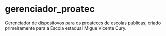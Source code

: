 # gerenciador_proatec
Gerenciador de dispositovos para os proateccs de escolas publicas, criado primeiramente para a Escola estadual Migue Vicente Cury.
